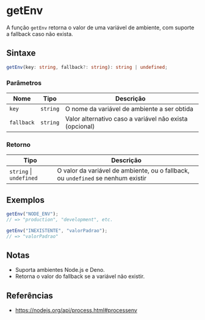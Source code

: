 # getEnv

A função `getEnv` retorna o valor de uma variável de ambiente, com suporte a fallback caso não exista.

## Sintaxe

```typescript
getEnv(key: string, fallback?: string): string | undefined;
```

### Parâmetros

| Nome       | Tipo       | Descrição                                                        |
| ---------- | ---------- | ---------------------------------------------------------------- |
| `key`      | `string`   | O nome da variável de ambiente a ser obtida                      |
| `fallback` | `string`   | Valor alternativo caso a variável não exista (opcional)          |

### Retorno

| Tipo                  | Descrição                                                         |
| --------------------- | ----------------------------------------------------------------- |
| `string` \| `undefined` | O valor da variável de ambiente, ou o fallback, ou `undefined` se nenhum existir |

## Exemplos

```typescript
getEnv("NODE_ENV");
// => "production", "development", etc.

getEnv("INEXISTENTE", "valorPadrao");
// => "valorPadrao"
```

## Notas

* Suporta ambientes Node.js e Deno.
* Retorna o valor do fallback se a variável não existir.

## Referências

* https://nodejs.org/api/process.html#processenv